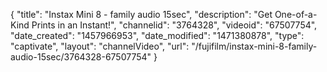 {
    "title": "Instax Mini 8 -  family audio 15sec",
    "description": "Get One-of-a-Kind Prints in an Instant!",
    "channelid": "3764328",
    "videoid": "67507754",
    "date_created": "1457966953",
    "date_modified": "1471380878",
    "type": "captivate",
    "layout": "channelVideo",
    "url": "\/fujifilm\/instax-mini-8-family-audio-15sec\/3764328-67507754"
}